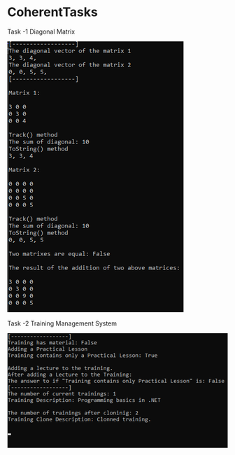 # CoherentTasks
Task -1 Diagonal Matrix

![Test Image 1](Screenshot_1.png)

Task -2 Training Management System

![Test Image 2](Screenshot_3.png)
